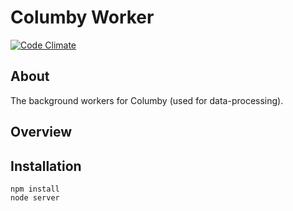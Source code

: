 # Columby Worker

[![Code Climate](https://codeclimate.com/github/columby/worker.columby.com/badges/gpa.svg)](https://codeclimate.com/github/columby/worker.columby.com)

## About
The background workers for Columby (used for data-processing).

## Overview


## Installation 
  
    npm install
    node server
    
